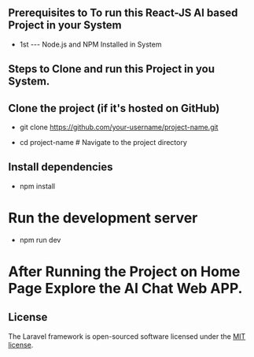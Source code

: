 

## Prerequisites to To run this React-JS AI based Project in your System

* 1st --- Node.js and NPM Installed in System

## Steps to Clone and run this Project in you System.

## Clone the project (if it's hosted on GitHub)

- git clone https://github.com/your-username/project-name.git

- cd project-name  # Navigate to the project directory

## Install dependencies

- npm install

# Run the development server
- npm run dev




# After Running the Project on Home Page Explore the AI Chat Web APP.




















## License

The Laravel framework is open-sourced software licensed under the [MIT license](https://opensource.org/licenses/MIT).
